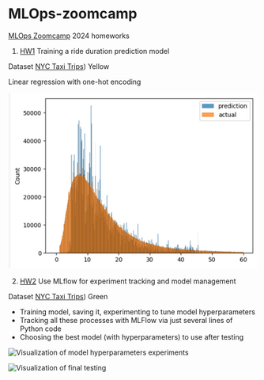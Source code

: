 # MLOps-zoomcamp
[MLOps Zoomcamp](https://github.com/DataTalksClub/mlops-zoomcamp/) 2024 homeworks 

1. [HW1](/01-intro/homework.md) Training a ride duration prediction model 

Dataset [NYC Taxi Trips](https://www1.nyc.gov/site/tlc/about/tlc-trip-record-data.page)) Yellow

Linear regression with one-hot encoding

![Actual vs Prediction](/01-intro/Screenshot_2024-05-14_16-59-10.png)

2. [HW2](/02-experiment-tracking/homework.md) Use MLflow for experiment tracking and model management 

Dataset [NYC Taxi Trips](https://www1.nyc.gov/site/tlc/about/tlc-trip-record-data.page)) Green

- Training model, saving it, experimenting to tune model hyperparameters
- Tracking all these processes with MLFlow via just several lines of Python code
- Choosing the best model (with hyperparameters) to use after testing

![Visualization of model hyperparameters experiments](/02-experiment-tracking/20240526-135431.png)

![Visualization of final testing](/02-experiment-tracking/20240526-151059.png)
